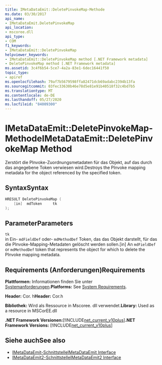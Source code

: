 ```yaml
---
title: IMetaDataEmit::DeletePinvokeMap-Methode
ms.date: 03/30/2017
api_name:
- IMetaDataEmit.DeletePinvokeMap
api_location:
- mscoree.dll
api_type:
- COM
f1_keywords:
- IMetaDataEmit::DeletePinvokeMap
helpviewer_keywords:
- IMetaDataEmit::DeletePinvokeMap method [.NET Framework metadata]
- DeletePinvokeMap method [.NET Framework metadata]
ms.assetid: 3c4f6b54-5ce7-4a2a-83e1-6dec16441f50
topic_type:
- apiref
ms.openlocfilehash: 79af7b5679598ffa82471dcb69adabc2394b13fa
ms.sourcegitcommit: 03fec33630b46e78d5e81e91b40518f32c4bd7b5
ms.translationtype: MT
ms.contentlocale: de-DE
ms.lasthandoff: 05/27/2020
ms.locfileid: "84009300"
---
```

# <a name="imetadataemitdeletepinvokemap-method"></a><span data-ttu-id="a4c08-102">IMetaDataEmit::DeletePinvokeMap-Methode</span><span class="sxs-lookup"><span data-stu-id="a4c08-102">IMetaDataEmit::DeletePinvokeMap Method</span></span>
<span data-ttu-id="a4c08-103">Zerstört die PInvoke-Zuordnungsmetadaten für das Objekt, auf das durch das angegebene Token verwiesen wird.</span><span class="sxs-lookup"><span data-stu-id="a4c08-103">Destroys the PInvoke mapping metadata for the object referenced by the specified token.</span></span>  
  
## <a name="syntax"></a><span data-ttu-id="a4c08-104">Syntax</span><span class="sxs-lookup"><span data-stu-id="a4c08-104">Syntax</span></span>  
  
```cpp  
HRESULT DeletePinvokeMap (
    [in]  mdToken     tk
);  
```  
  
## <a name="parameters"></a><span data-ttu-id="a4c08-105">Parameter</span><span class="sxs-lookup"><span data-stu-id="a4c08-105">Parameters</span></span>  
 `tk`  
 <span data-ttu-id="a4c08-106">in Ein- `mdFieldDef` oder- `mdMethodDef` Token, das das Objekt darstellt, für das die PInvoke-Mapping-Metadaten gelöscht werden sollen.</span><span class="sxs-lookup"><span data-stu-id="a4c08-106">[in] An `mdFieldDef` or `mdMethodDef` token that represents the object for which to delete the PInvoke mapping metadata.</span></span>  
  
## <a name="requirements"></a><span data-ttu-id="a4c08-107">Requirements (Anforderungen)</span><span class="sxs-lookup"><span data-stu-id="a4c08-107">Requirements</span></span>  
 <span data-ttu-id="a4c08-108">**Plattformen:** Informationen finden Sie unter [Systemanforderungen](../../get-started/system-requirements.md).</span><span class="sxs-lookup"><span data-stu-id="a4c08-108">**Platforms:** See [System Requirements](../../get-started/system-requirements.md).</span></span>  
  
 <span data-ttu-id="a4c08-109">**Header:** Cor. h</span><span class="sxs-lookup"><span data-stu-id="a4c08-109">**Header:** Cor.h</span></span>  
  
 <span data-ttu-id="a4c08-110">**Bibliothek:** Wird als Ressource in Mscoree. dll verwendet.</span><span class="sxs-lookup"><span data-stu-id="a4c08-110">**Library:** Used as a resource in MSCorEE.dll</span></span>  
  
 <span data-ttu-id="a4c08-111">**.NET Framework Versionen:**[!INCLUDE[net_current_v10plus](../../../../includes/net-current-v10plus-md.md)]</span><span class="sxs-lookup"><span data-stu-id="a4c08-111">**.NET Framework Versions:** [!INCLUDE[net_current_v10plus](../../../../includes/net-current-v10plus-md.md)]</span></span>  
  
## <a name="see-also"></a><span data-ttu-id="a4c08-112">Siehe auch</span><span class="sxs-lookup"><span data-stu-id="a4c08-112">See also</span></span>

- [<span data-ttu-id="a4c08-113">IMetaDataEmit-Schnittstelle</span><span class="sxs-lookup"><span data-stu-id="a4c08-113">IMetaDataEmit Interface</span></span>](imetadataemit-interface.md)
- [<span data-ttu-id="a4c08-114">IMetaDataEmit2-Schnittstelle</span><span class="sxs-lookup"><span data-stu-id="a4c08-114">IMetaDataEmit2 Interface</span></span>](imetadataemit2-interface.md)
